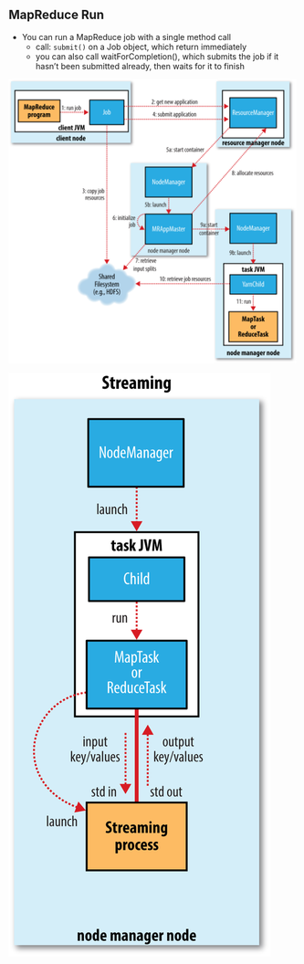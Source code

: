 

## MapReduce Run

* You can run a MapReduce job with a single method call
    * call: `submit()` on a Job object, which return immediately
    * you can also call waitForCompletion(), which submits the job if it hasn’t been submitted already, then waits for it to finish
    
![](.mr_how_images/mr_how.png)

![](.mr_how_images/mr_streaming.png)